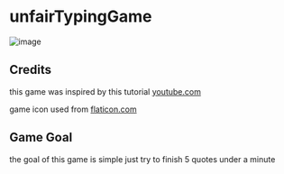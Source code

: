 # unfairTypingGame

![image](https://github.com/user-attachments/assets/758f0490-0bde-4f7a-9ec4-bca5e3e3612e)

## Credits

this game was inspired by this tutorial [youtube.com](https://youtu.be/R-7eQIHRszQ?si=NWI9dy8XnTkJBwfV)

game icon used from [flaticon.com](https://www.flaticon.com/free-icon/typewriter_7207564?k=1724718177680&log-in=google)

## Game Goal

the goal of this game is simple just try to finish 5 quotes under a minute
